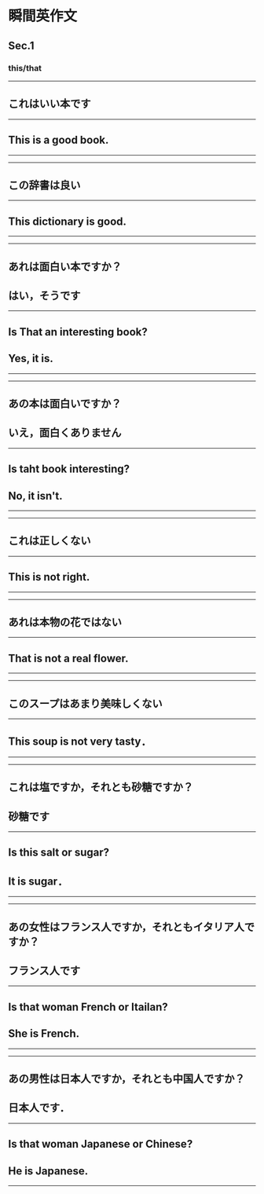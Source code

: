 # 瞬間英作文
## Sec.1
### this/that
<!-- 1 -->
***
## これはいい本です
---
## This is a good book.
***
<!-- 2 -->
***
## この辞書は良い
---
## This dictionary is good. 
***
<!-- 3 -->
***
## あれは面白い本ですか？
## はい，そうです
---
## Is That an interesting book?
## Yes, it is.
***
<!-- 4 -->
***
## あの本は面白いですか？
## いえ，面白くありません
---
## Is taht book interesting?
## No, it isn't.
***
<!-- 5 -->
***
## これは正しくない
---
## This is not right.
***
<!-- 6 -->
***
## あれは本物の花ではない
---
## That is not a real flower.
***
<!-- 7 -->
***
## このスープはあまり美味しくない
---
## This soup is not very tasty．
***
<!-- 8 -->
***
## これは塩ですか，それとも砂糖ですか？
## 砂糖です
---
## Is this salt or sugar?
## It is sugar．
***
<!-- 9 -->
***
## あの女性はフランス人ですか，それともイタリア人ですか？
## フランス人です
---
## Is that woman French or Itailan?
## She is French.
***
<!-- 10 -->
***
## あの男性は日本人ですか，それとも中国人ですか？
## 日本人です．
---
## Is that woman Japanese or Chinese?
## He is Japanese.
***